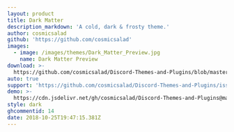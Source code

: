 ```yaml
---
layout: product
title: Dark Matter
description_markdown: 'A cold, dark & frosty theme.'
author: cosmicsalad
github: 'https://github.com/cosmicsalad'
images:
  - image: /images/themes/Dark_Matter_Preview.jpg
    name: Dark Matter Preview
download: >-
  https://github.com/cosmicsalad/Discord-Themes-and-Plugins/blob/master/themes/DarkMatter/DarkMatter.theme.css
auto: true
support: 'https://github.com/cosmicsalad/Discord-Themes-and-Plugins/issues'
demo: >-
  https://cdn.jsdelivr.net/gh/cosmicsalad/Discord-Themes-and-Plugins@master/themes/DarkMatter/DarkMatter.theme.css
style: dark
ghcommentid: 14
date: 2018-10-25T19:47:15.381Z
---
```


